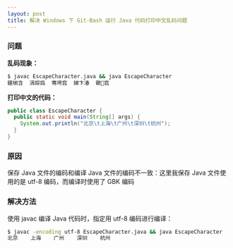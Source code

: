 ```yaml
---
layout: post
title: 解决 Windows 下 Git-Bash 运行 Java 代码打印中文乱码问题
---
```


### 问题

**乱码现象：**
```bash
$ javac EscapeCharacter.java && java EscapeCharacter
鍖椾含  涓婃捣  骞垮窞  娣卞湷  鏉窞
```

**打印中文的代码：**
```java
public class EscapeCharacter {
  public static void main(String[] args) {
    System.out.println("北京\t上海\t广州\t深圳\t杭州");
  }
}
```

### 原因

保存 Java 文件的编码和编译 Java 文件的编码不一致：这里我保存 Java 文件使用的是 utf-8 编码，而编译时使用了 GBK 编码

### 解决方法

使用 javac 编译 Java 代码时，指定用 utf-8 编码进行编译：
```bash
$ javac -encoding utf-8 EscapeCharacter.java && java EscapeCharacter
北京    上海    广州    深圳    杭州
```
